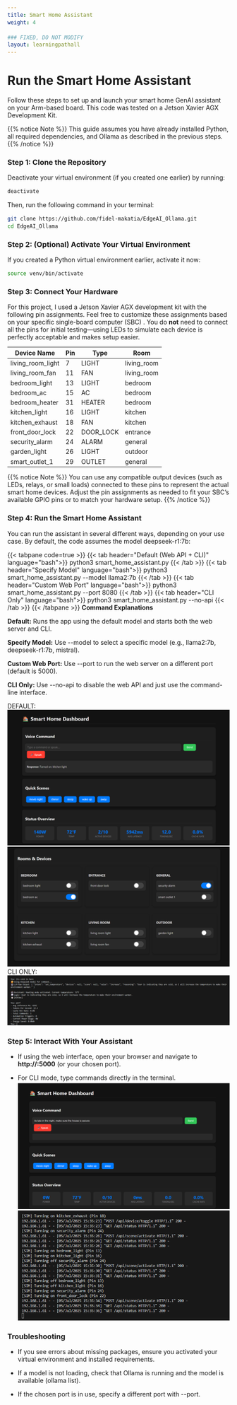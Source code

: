 ```yaml
---
title: Smart Home Assistant
weight: 4

### FIXED, DO NOT MODIFY
layout: learningpathall
---
```


# Run the Smart Home Assistant

Follow these steps to set up and launch your smart home GenAI assistant on your Arm-based board. This code was tested on a Jetson Xavier AGX Development Kit.

{{% notice Note %}}
This guide assumes you have already installed Python, all required dependencies, and Ollama as described in the previous steps.
{{% /notice %}}

### Step 1: Clone the Repository

Deactivate your virtual environment (if you created one earlier) by running:

```bash
deactivate
```

Then, run the following command in your terminal:

```bash
git clone https://github.com/fidel-makatia/EdgeAI_Ollama.git
cd EdgeAI_Ollama
```

### Step 2: (Optional) Activate Your Virtual Environment

If you created a Python virtual environment earlier, activate it now:

```bash
source venv/bin/activate
```

### Step 3: Connect Your Hardware

For this project, I used a Jetson Xavier AGX development kit with the following pin assignments. Feel free to customize these assignments based on your specific single-board computer (SBC) . You do **not** need to connect all the pins for initial testing—using LEDs to simulate each device is perfectly acceptable and makes setup easier.

| Device Name       | Pin | Type      | Room        |
| ----------------- | --- | --------- | ----------- |
| living_room_light | 7   | LIGHT     | living_room |
| living_room_fan   | 11  | FAN       | living_room |
| bedroom_light     | 13  | LIGHT     | bedroom     |
| bedroom_ac        | 15  | AC        | bedroom     |
| bedroom_heater    | 31  | HEATER    | bedroom     |
| kitchen_light     | 16  | LIGHT     | kitchen     |
| kitchen_exhaust   | 18  | FAN       | kitchen     |
| front_door_lock   | 22  | DOOR_LOCK | entrance    |
| security_alarm    | 24  | ALARM     | general     |
| garden_light      | 26  | LIGHT     | outdoor     |
| smart_outlet_1    | 29  | OUTLET    | general     |

{{% notice Note %}}
You can use any compatible output devices (such as LEDs, relays, or small loads) connected to these pins to represent the actual smart home devices. Adjust the pin assignments as needed to fit your SBC’s available GPIO pins or to match your hardware setup.
{{% /notice %}}

### Step 4: Run the Smart Home Assistant

You can run the assistant in several different ways, depending on your use case. By default, the code assumes the model deepseek-r1:7b:

{{< tabpane code=true >}}
{{< tab header="Default (Web API + CLI)" language="bash">}}
python3 smart_home_assistant.py
{{< /tab >}}
{{< tab header="Specify Model" language="bash">}}
python3 smart_home_assistant.py --model llama2:7b
{{< /tab >}}
{{< tab header="Custom Web Port" language="bash">}}
python3 smart_home_assistant.py --port 8080
{{< /tab >}}
{{< tab header="CLI Only" language="bash">}}
python3 smart_home_assistant.py --no-api
{{< /tab >}}
{{< /tabpane >}}
**Command Explanations**

**Default:**
Runs the app using the default model and starts both the web server and CLI.

**Specify Model:**
Use --model <model-name> to select a specific model (e.g., llama2:7b, deepseek-r1:7b, mistral).

**Custom Web Port:**
Use --port <port-number> to run the web server on a different port (default is 5000).

**CLI Only:**
Use --no-api to disable the web API and just use the command-line interface.

DEFAULT:
![Default  alt-text#center](stats3.png "Figure 1. Running the LLM in Default mode part one ")
![Default  alt-text#center](security2.png "Figure 2. Running the LLM in Default mode part two ")
CLI ONLY:
![CLI Only alt-text#center](cmd_stats.png "Figure 3. Running the LLM in CLI mode only")

### Step 5: Interact With Your Assistant

- If using the web interface, open your browser and navigate to **http://<your-board-ip>:5000** (or your chosen port).

- For CLI mode, type commands directly in the terminal.
  ![Default interact one alt-text#center](security.png "Figure 4. interracting with the LLM part one")
  ![Default interact one alt-text#center](sec1.png "Figure 5. interracting with the LLM part two ")

### Troubleshooting

- If you see errors about missing packages, ensure you activated your virtual environment and installed requirements.

- If a model is not loading, check that Ollama is running and the model is available (ollama list).

- If the chosen port is in use, specify a different port with --port.
